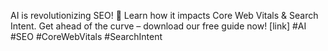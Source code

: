 AI is revolutionizing SEO! 🚀 Learn how it impacts Core Web Vitals & Search Intent.  Get ahead of the curve –  download our free guide now! [link] #AI #SEO #CoreWebVitals #SearchIntent